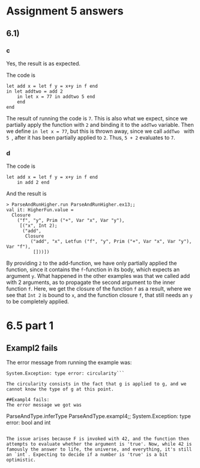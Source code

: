 # Assignment 5 answers

## 6.1)

### c 
Yes, the result is as expected. 

The code is 
```
let add x = let f y = x+y in f end
in let addtwo = add 2
    in let x = 77 in addtwo 5 end
    end
end
```

The result of running the code is ``` 7 ```. This is also what we expect, since we partially apply the function with ``` 2 ``` and binding it to the ```addTwo``` variable. Then we define ``` in let x = 77 ```, but this is thrown away, since we call ```addTwo ``` with ```5 ```, after it has been partially applied to ```2```. Thus, ```5 + 2``` evaluates to ```7```. 


### d
The code is 
```
let add x = let f y = x+y in f end
    in add 2 end
```
And the result is 

```
> ParseAndRunHigher.run ParseAndRunHigher.ex13;;
val it: HigherFun.value =
  Closure
    ("f", "y", Prim ("+", Var "x", Var "y"),
     [("x", Int 2);
      ("add",
       Closure
         ("add", "x", Letfun ("f", "y", Prim ("+", Var "x", Var "y"), Var "f"),
          []))])
```

By providing ```2``` to the add-function, we have only partially applied the function, since it contains the ```f```-function in its body, which expects an argument ```y```. What happened in the other examples was that we called add with 2 arguments, as to propagate the second argument to the inner function ```f```. Here, we get the closure of the function ```f``` as a result, where we see that ```Int 2``` is bound to ```x```, and the function closure ```f```, that still needs an ```y``` to be completely applied. 

# 6.5 part 1

## Exampl2 fails 
The error message from running the example was:
```ParseAndType.inferType ParseAndType.exampl2;;
System.Exception: type error: circularity```

The circularity consists in the fact that g is applied to g, and we cannot know the type of g at this point. 

##Exampl4 fails:
The error message we got was
```
 ParseAndType.inferType ParseAndType.exampl4;;
System.Exception: type error: bool and int
```

The issue arises because F is invoked with 42, and the function then attempts to evaluate whether the argument is 'true'. Now, while 42 is famously the answer to life, the universe, and everything, it's still an `int`. Expecting to decide if a number is 'true' is a bit optimistic. 